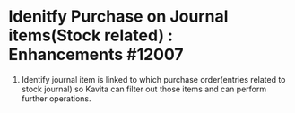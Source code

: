 Idenitfy Purchase on Journal items(Stock related) : Enhancements #12007
=======================================================
1. Identify journal item is linked to which purchase order(entries related to stock journal) so Kavita can filter out those items and can perform further operations.
